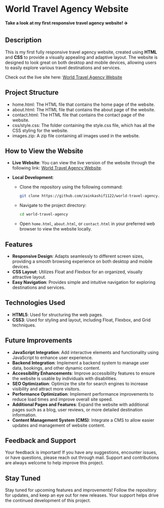 # World Travel Agency Website

**Take a look at my first responsive travel agency website! ✈️**

## Description

This is my first fully responsive travel agency website, created using **HTML** and **CSS** to provide a visually appealing and adaptive layout. The website is designed to look great on both desktop and mobile devices, allowing users to easily explore various travel destinations and services.

Check out the live site here: [World Travel Agency Website](https://worldtravelagencywebsitebyzk.netlify.app/)

## Project Structure

- home.html: The HTML file that contains the home page of the website.
- about.html: The HTML file that contains the about page of the website.
- contact.html: The HTML file that contains the contact page of the website.
- css/style.css: The folder containing the style.css file, which has all the CSS styling for the website.
- images.zip: A zip file containing all images used in the website.

## How to View the Website

- **Live Website**: You can view the live version of the website through the following link: [World Travel Agency Website](https://worldtravelagencywebsitebyzk.netlify.app/).

- **Local Development**:
   - Clone the repository using the following command:
     ```bash
     git clone https://github.com/zainkashif1122/world-travel-agency.git
     ```
   - Navigate to the project directory:
     ```bash
     cd world-travel-agency
     ```
   - Open `home.html`, `about.html`, or `contact.html` in your preferred web browser to view the website locally.

## Features

- **Responsive Design**: Adapts seamlessly to different screen sizes, providing a smooth browsing experience on both desktop and mobile devices.
- **CSS Layout**: Utilizes Float and Flexbox for an organized, visually attractive layout.
- **Easy Navigation**: Provides simple and intuitive navigation for exploring destinations and services.

## Technologies Used

- **HTML5**: Used for structuring the web pages.
- **CSS3**: Used for styling and layout, including Float, Flexbox, and Grid techniques.

## Future Improvements

- **JavaScript Integration**: Add interactive elements and functionality using JavaScript to enhance user experience.
- **Backend Integration**: Implement a backend system to manage user data, bookings, and other dynamic content.
- **Accessibility Enhancements**: Improve accessibility features to ensure the website is usable by individuals with disabilities.
- **SEO Optimization**: Optimize the site for search engines to increase visibility and attract more visitors.
- **Performance Optimization**: Implement performance improvements to reduce load times and improve overall site speed.
- **Additional Pages and Features**: Expand the website with additional pages such as a blog, user reviews, or more detailed destination information.
- **Content Management System (CMS)**: Integrate a CMS to allow easier updates and management of website content.

## Feedback and Support

Your feedback is important! If you have any suggestions, encounter issues, or have questions, please reach out through mail. Support and contributions are always welcome to help improve this project.

## Stay Tuned

Stay tuned for upcoming features and improvements! Follow the repository for updates, and keep an eye out for new releases. Your support helps drive the continued development of this project.
